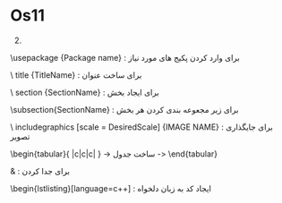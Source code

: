 # Os11

2)
 \usepackage {Package name} : برای وارد کردن پکیج های مورد نیاز 
 
 \ title {TitleName} : برای ساخت عنوان 
 
 \ section {SectionName} : برای ایجاد بخش 
 
 \subsection{SectionName} : برای زیر مجعوعه بندی کردن هر بخش 
 
 \ includegraphics [scale = DesiredScale] {IMAGE NAME} : برای جایگذاری تصویر 

 \begin{tabular}{ |c|c|c| } -> ساخت جدول -> \end{tabular}
 
 & : برای جدا کردن
 
 \begin{lstlisting}[language=c++] : ایجاد کد به زبان دلخواه
 
 
